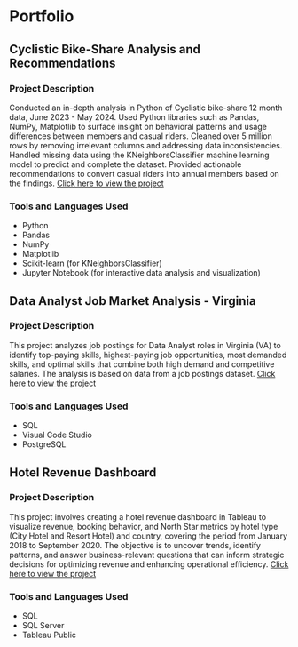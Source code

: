 # Portfolio

## Cyclistic Bike-Share Analysis and Recommendations
### Project Description
Conducted an in-depth analysis in Python of Cyclistic bike-share 12 month data, June 2023 - May 2024. Used Python libraries such as Pandas, NumPy, Matplotlib to surface insight on behavioral patterns and usage differences between members and casual riders. Cleaned over 5 million rows by removing irrelevant columns and addressing data inconsistencies. Handled missing data using the KNeighborsClassifier machine learning model to predict and complete the dataset. Provided actionable recommendations to convert casual riders into annual members based on the findings. [Click here to view the project](https://github.com/jvillat2/bikesharing_data_analysis)

### Tools and Languages Used
* Python
* Pandas
* NumPy
* Matplotlib
* Scikit-learn (for KNeighborsClassifier)
* Jupyter Notebook (for interactive data analysis and visualization)

## Data Analyst Job Market Analysis - Virginia
### Project Description
This project analyzes job postings for Data Analyst roles in Virginia (VA) to identify top-paying skills, highest-paying job opportunities, most demanded skills, and optimal skills that combine both high demand and competitive salaries. The analysis is based on data from a job postings dataset. [Click here to view the project](https://github.com/jvillat2/Data-Analyst-Job-Market-Analysis-in-Virginia)

### Tools and Languages Used
* SQL
* Visual Code Studio
* PostgreSQL

## Hotel Revenue Dashboard
### Project Description
This project involves creating a hotel revenue dashboard in Tableau to visualize revenue, booking behavior, and North Star metrics by hotel type (City Hotel and Resort Hotel) and country, covering the period from January 2018 to September 2020. The objective is to uncover trends, identify patterns, and answer business-relevant questions that can inform strategic decisions for optimizing revenue and enhancing operational efficiency. [Click here to view the project](https://github.com/jvillat2/hotel-renvenue-dashboard)
### Tools and Languages Used
* SQL
* SQL Server
* Tableau Public
